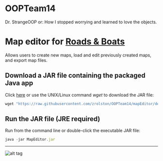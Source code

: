 # OOPTeam14
Dr. StrangeOOP or: How I stopped worrying and learned to love the objects.


# Map editor for [Roads & Boats](demo/RB3Erules.pdf)
Allows users to create new maps, load and edit previously created maps, and export map files.


<!-- # Running the source code -->

## Download a JAR file containing the packaged Java app
Click [here](demo/MapEditor.jar) or use the UNIX/Linux command *wget* to download the JAR file:
 
```javascript
wget "https://raw.githubusercontent.com/zrolston/OOPTeam14/mapEditor/demo/MapEditor.jar" -O MapEditor.jar 
```
## Run the JAR file (JRE required)
Run from the command line or double-click the executable JAR file:
```javascript
java -jar MapEditor.jar 
```

***

![alt tag](demo/mapDemo.gif)




